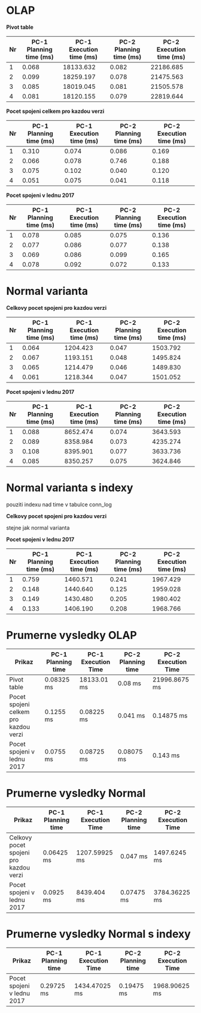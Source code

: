 # OLAP
**Pivot table**

Nr | PC-1 Planning time (ms) | PC-1 Execution time (ms) | PC-2 Planning time (ms) | PC-2 Execution time (ms) |
--- | ------------------ | ------------------ | --- | ---
1 | 0.068 | 18133.632 | 0.082 | 22186.685 |
2 | 0.099 | 18259.197 | 0.078 | 21475.563 |
3 | 0.085 | 18019.045 | 0.081 | 21505.578 |
4 | 0.081 | 18120.155 | 0.079 | 22819.644 |

**Pocet spojeni celkem pro kazdou verzi** 

Nr | PC-1 Planning time (ms) | PC-1 Execution time (ms) | PC-2 Planning time (ms) | PC-2 Execution time (ms) |
--- | ------------------ | ------------------ | --- | ---
1 | 0.310 | 0.074 | 0.086 | 0.169 |
2 | 0.066 | 0.078 | 0.746 | 0.188 |
3 | 0.075 | 0.102 | 0.040 | 0.120 |
4 | 0.051 | 0.075 | 0.041 | 0.118 |

**Pocet spojeni v lednu 2017**

Nr | PC-1 Planning time (ms) | PC-1 Execution time (ms) | PC-2 Planning time (ms) | PC-2 Execution time (ms) |
--- | ------------------ | ------------------ | --- | ---
1 | 0.078 | 0.085 | 0.075 | 0.136 |
2 | 0.077 | 0.086 | 0.077 | 0.138 |
3 | 0.069 | 0.086 | 0.099 | 0.165 |
4 | 0.078 | 0.092 | 0.072 | 0.133 |

# Normal varianta

**Celkovy pocet spojeni pro kazdou verzi**

Nr | PC-1 Planning time (ms) | PC-1 Execution time (ms) | PC-2 Planning time (ms) | PC-2 Execution time (ms) |
--- | ------------------ | ------------------ | --- | ---
1 | 0.064 | 1204.423 | 0.047 | 1503.792 |
2 | 0.067 | 1193.151 | 0.048 | 1495.824 |
3 | 0.065 | 1214.479 | 0.046 | 1489.830 |
4 | 0.061 | 1218.344 | 0.047 | 1501.052 |

**Pocet spojeni v lednu 2017**

Nr | PC-1 Planning time (ms) | PC-1 Execution time (ms) | PC-2 Planning time (ms) | PC-2 Execution time (ms) |
--- | ------------------ | ------------------ | --- | ---
1 | 0.088 | 8652.474 | 0.074 | 3643.593 |
2 | 0.089 | 8358.984 | 0.073 | 4235.274 |
3 | 0.108 | 8395.901 | 0.077 | 3633.736 |
4 | 0.085 | 8350.257 | 0.075 | 3624.846 |


# Normal varianta s indexy

pouziti indexu nad time v tabulce conn_log

**Celkovy pocet spojeni pro kazdou verzi**

stejne jak normal varianta 


**Pocet spojeni v lednu 2017**

Nr | PC-1 Planning time (ms) | PC-1 Execution time (ms) | PC-2 Planning time (ms) | PC-2 Execution time (ms) |
--- | ------------------ | ------------------ | --- | ---
1 | 0.759 | 1460.571 | 0.241 | 1967.429 |
2 | 0.148 | 1440.640 | 0.125 | 1959.028 |
3 | 0.149 | 1430.480 | 0.205 | 1980.402 |
4 | 0.133 | 1406.190 | 0.208 | 1968.766 |


# Prumerne vysledky OLAP

Prikaz | PC-1 Planning time | PC-1 Execution Time | PC-2 Planning time | PC-2 Execution Time |
--- | --- | --- | --- | ---
Pivot table | 0.08325 ms | 18133.01 ms | 0.08 ms | 21996.8675 ms |
Pocet spojeni celkem pro kazdou verzi | 0.1255 ms | 0.08225 ms | 0.041 ms | 0.14875 ms |
Pocet spojeni v lednu 2017 | 0.0755 ms | 0.08725 ms | 0.08075 ms | 0.143 ms |


# Prumerne vysledky Normal

Prikaz | PC-1 Planning time | PC-1 Execution Time | PC-2 Planning time | PC-2 Execution Time |
--- | --- | --- | --- | ---
Celkovy pocet spojeni pro kazdou verzi | 0.06425 ms | 1207.59925 ms | 0.047 ms | 1497.6245 ms |
Pocet spojeni v lednu 2017 | 0.0925 ms | 8439.404 ms | 0.07475 ms | 3784.36225 ms |

# Prumerne vysledky Normal s indexy

Prikaz | PC-1 Planning time | PC-1 Execution Time | PC-2 Planning time | PC-2 Execution Time |
--- | --- | --- | --- | ---
Pocet spojeni v lednu 2017 | 0.29725 ms | 1434.47025 ms | 0.19475 ms | 1968.90625 ms |
